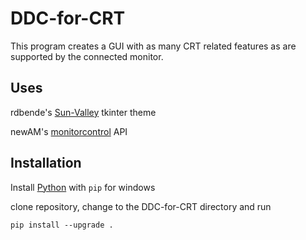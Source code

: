 # DDC-for-CRT

This program creates a GUI with as many CRT related features as are supported by the connected monitor.

## Uses
rdbende's [Sun-Valley](https://github.com/rdbende/Sun-Valley-ttk-theme) tkinter theme

newAM's [monitorcontrol](https://github.com/newAM/monitorcontrol) API

## Installation
Install [Python](https://www.python.org/downloads/windows/) with `pip` for windows 

clone repository, change to the DDC-for-CRT directory and run

```
pip install --upgrade .
```
